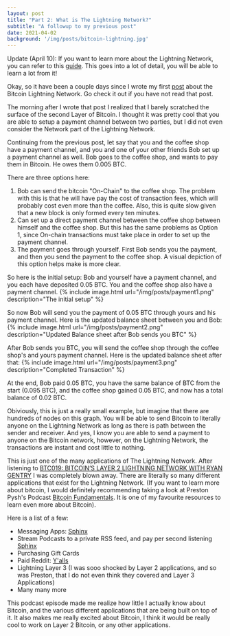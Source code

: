 ```yaml
---
layout: post
title: "Part 2: What is The Lightning Network?"
subtitle: "A followup to my previous post"
date: 2021-04-02
background: '/img/posts/bitcoin-lightning.jpg'
---
```


Update (April 10): If you want to learn more about the Lightning Network, you can refer to this [guide](https://docs.lightning.engineering/conceptual-overview/overview-overview). This goes into a lot of detail, you will be able to learn a lot from it!

Okay, so it have been a couple days since I wrote my first [post](https://sidbav.github.io/2021/03/31/Lightning-Network.html) about the Bitcoin Lightning Network. Go check it out if you have not read that post.

The morning after I wrote that post I realized that I barely scratched the surface of the second Layer of Bitcoin. I thought it was pretty cool that you are able to setup a payment channel between two parties, but I did not even consider the Network part of the Lightning Network.

Continuing from the previous post, let say that you and the coffee shop have a payment channel, and you and one of your other friends Bob set up a payment channel as well. Bob goes to the coffee shop, and wants to pay them in Bitcoin. He owes them 0.005 BTC.

There are three options here:
1. Bob can send the bitcoin "On-Chain" to the coffee shop. The problem with this is that he will have pay the cost of transaction fees, which will probably cost even more than the coffee. Also, this is quite slow given that a new block is only formed every ten minutes.
2. Can set up a direct payment channel between the coffee shop between himself and the coffee shop. But this has the same problems as Option 1, since On-chain transactions must take place in order to set up the payment channel.
3. The payment goes through yourself. First Bob sends you the payment, and then you send the payment to the coffee shop. A visual depiction of this option helps make is more clear.

So here is the initial setup: Bob and yourself have a payment channel, and you each have deposited 0.05 BTC. You and the coffee shop also have a payment channel.
{% include image.html url="/img/posts/payment1.png" description="The initial setup" %}

So now Bob will send you the payment of 0.05 BTC through yours and his payment channel. Here is the updated balance sheet between you and Bob:
{% include image.html url="/img/posts/payment2.png" description="Updated Balance sheet after Bob sends you BTC" %}

After Bob sends you BTC, you will send the coffee shop through the coffee shop's and yours payment channel. Here is the updated balance sheet after that: 
{% include image.html url="/img/posts/payment3.png" description="Completed Transaction" %}

At the end, Bob paid 0.05 BTC, you have the same balance of BTC from the start (0.095 BTC), and the coffee shop gained 0.05 BTC, and now has a total balance of 0.02 BTC.

Obiviously, this is just a really small example, but imagine that there are hundreds of nodes on this graph. You will be able to send Bitcoin to literally anyone on the Lightning Network as long as there is path between the sender and receiver. And yes, I know you are able to send a payment to anyone on the Bitcoin network, however, on the Lightning Network, the transactions are instant and cost little to nothing.

This is just one of the many applications of The Lightning Network. After listening to [BTC019: BITCOIN’S LAYER 2 LIGHTNING NETWORK WITH RYAN GENTRY](https://www.theinvestorspodcast.com/bitcoin-fundamentals/btc019-bitcoins-layer-2-lightning-network-w-ryan-gentry/) I was completely blown away. There are literally so many different applications that exist for the Lightning Network. (If you want to learn more about bitcoin, I would definitely recommending taking a look at Preston Pysh's Podcast [Bitcoin Fundamentals](https://www.theinvestorspodcast.com/bitcoin-fundamentals/). It is one of my favourite resources to learn even more about Bitcoin).

Here is a list of a few: 
- Messaging Apps: [Sphinx](https://sphinx.chat/)
- Stream Podcasts to a private RSS feed, and pay per second listening [Sphinx](https://sphinx.chat/)
- Purchasing Gift Cards
- Paid Reddit: [Y'alls](https://yalls.org/)
- Lightning Layer 3 (I was sooo shocked by Layer 2 applications, and so was Preston, that I do not even think they covered and Layer 3 Applications)
- Many many more

This podcast episode made me realize how little I actually know about Bitcoin, and the various different applications that are being built on top of it. It also makes me really excited about Bitcoin, I think it would be really cool to work on Layer 2 Bitcoin, or any other applications.
